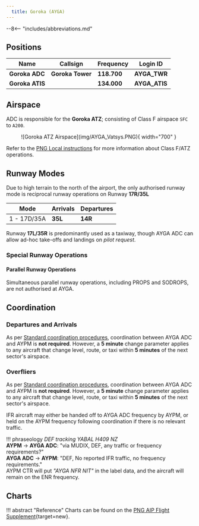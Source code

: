 ```yaml
---
  title: Goroka (AYGA)
---
```


--8<-- "includes/abbreviations.md"

## Positions

| Name                    | Callsign         | Frequency | Login ID    |
| ----------------------- | --------- | ---------------- | --------- |
| **Goroka ADC** | **Goroka Tower**	| **118.700** | **AYGA_TWR** | 
| **Goroka ATIS**	| | **134.000** | **AYGA_ATIS**	 | 

## Airspace
ADC is responsible for the **Goroka ATZ**; consisting of Class F airspace `SFC` to `A200`.

<figure markdown>
![Goroka ATZ Airspace](img/AYGA_Vatsys.PNG){ width="700" }
</figure>

Refer to the [PNG Local instructions](../) for more information about Class F/ATZ operations.

<!---
## Maneuvering Area
### Responsibility
### Standard Taxi Routes
### Taxiway Restrictions
## Separation
### Responsibility
## Lateral Separation Points
## Local Procedures
## VFR operations
## Helicopter Operations
--->
## Runway Modes
Due to high terrain to the north of the airport, the only authorised runway mode is reciprocal runway operations on Runway **17R/35L**

| Mode | Arrivals | Departures |
| ---- | -------- | ---------- |
| 1 - 17D/35A | **35L** | **14R** |

Runway **17L/35R** is predominantly used as a taxiway, though AYGA ADC can allow ad-hoc take-offs and landings on *pilot request*.

### Special Runway Operations
#### Parallel Runway Operations
Simultaneous parallel runway operations, including PROPS and SODROPS, are not authorised at AYGA. 

<!---
## SID Selection
## ATIS
--->
## Coordination
### Departures and Arrivals
As per [Standard coordination procedures](../../controller-skills/coordination/#octa-coordination), coordination between AYGA ADC and AYPM is **not required**. However, a **5 minute** change parameter applies to any aircraft that change level, route, or taxi within **5 minutes** of the next sector's airspace.

### Overfliers
As per [Standard coordination procedures](../../controller-skills/coordination/#octa-coordination), coordination between AYGA ADC and AYPM is **not required**. However, a **5 minute** change parameter applies to any aircraft that change level, route, or taxi within **5 minutes** of the next sector's airspace.

IFR aircraft may either be handed off to AYGA ADC frequency by AYPM, or held on the AYPM frequency following coordination if there is no relevant traffic.

!!! phraseology
    *DEF tracking YABAL H409 NZ*  
    <span class="hotline">**AYPM** -> **AYGA ADC**</span>: "via MUDIX, DEF, any traffic or frequency requirements?"  
    <span class="hotline">**AYGA ADC** -> **AYPM**</span>: "DEF, No reported IFR traffic, no frequency requirements."  
    AYPM CTR will put *"AYGA NFR NIT"* in the label data, and the aircraft will remain on the ENR frequency.

## Charts
!!! abstract "Reference"
    Charts can be found on the [PNG AIP Flight Supplement](https://www.niuskypacific.com.pg/aip-flight-supplements/){target=new}.